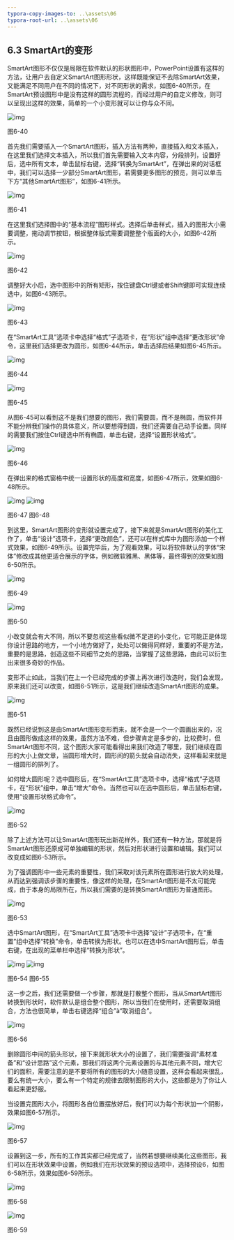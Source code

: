 ```yaml
---
typora-copy-images-to: ..\assets\06
typora-root-url: ..\assets\06
---
```


## **6.3  SmartArt**的变形

SmartArt图形不仅仅是局限在软件默认的形状图形中，PowerPoint设置有这样的方法，让用户去自定义SmartArt图形形状，这样既能保证不去除SmartArt效果，又能满足不同用户在不同的情况下，对不同形状的需求，如图6-40所示，在SmartArt预设图形中是没有这样的圆形流程的，而经过用户的自定义修改，则可以呈现出这样的效果，简单的一个小变形就可以让你与众不同。

![img](/assets/06/image115.jpg)

图6-40

首先我们需要插入一个SmartArt图形，插入方法有两种，直接插入和文本插入，在这里我们选择文本插入，所以我们首先需要输入文本内容，分段排列，设置好后，选中所有文本，单击鼠标右键，选择“转换为SmartArt”，在弹出来的对话框中，我们可以选择一少部分SmartArt图形，若需要更多图形的预览，则可以单击下方“其他SmartArt图形”，如图6-41所示。

![img](/assets/06/image116.jpg)

图6-41

在这里我们选择图中的“基本流程”图形样式。选择后单击样式，插入的图形大小需要调整，拖动调节按钮，根据整体版式需要调整整个版面的大小，如图6-42所示。

![img](/assets/06/image117.jpg)

图6-42

调整好大小后，选中图形中的所有矩形，按住键盘Ctrl键或者Shift键即可实现连续选中，如图6-43所示。

![img](/assets/06/image118.jpg)

图6-43

在“SmartArt工具”选项卡中选择“格式”子选项卡，在“形状”组中选择“更改形状”命令，这里我们选择更改为圆形，如图6-44所示，单击选择后结果如图6-45所示。

![img](/assets/06/image119.png)

图6-44

![img](/assets/06/image120.jpg)

图6-45

从图6-45可以看到这不是我们想要的图形，我们需要圆，而不是椭圆，而软件并不能分辨我们操作的具体意义，所以要想得到圆，我们还需要自己动手设置。同样的需要我们按住Ctrl键选中所有椭圆，单击右键，选择“设置形状格式”。

![img](/assets/06/image121.jpg)

图6-46

在弹出来的格式窗格中统一设置形状的高度和宽度，如图6-47所示，效果如图6-48所示。

![img](/assets/06/image122.jpg)  ![img](/assets/06/image123.jpg)

图6-47                                  图6-48

到这里，SmartArt图形的变形就设置完成了，接下来就是SmartArt图形的美化工作了，单击“设计”选项卡，选择“更改颜色”，还可以在样式库中为图形添加一个样式效果，如图6-49所示。设置完毕后，为了观看效果，可以将软件默认的字体“宋体”修改成其他更适合展示的字体，例如微软雅黑、黑体等，最终得到的效果如图6-50所示。

![img](/assets/06/image124.png)

图6-49

![img](/assets/06/image125.jpg)

图6-50

小改变就会有大不同，所以不要忽视这些看似微不足道的小变化，它可能正是体现你设计思路的地方，一个小地方做好了，处处可以做得同样好，重要的不是方法，重要的是思路，创造这些不同细节之处的思路，当掌握了这些思路，由此可以衍生出来很多奇妙的作品。

变形不止如此，当我们在上一个已经完成的步骤上再次进行改造时，我们会发现，原来我们还可以改变，如图6-51所示，这是我们继续改造SmartArt图形的成果。

![img](/assets/06/image126.jpg)

图6-51

既然已经说到这是由SmartArt图形变形而来，就不会是一个一个圆画出来的，况且由图形做成这样的效果，虽然方法不难，但步骤肯定是多步的，比较费时，但SmartArt图形不同，这个图形大家可能看得出来我们改造了哪里，我们继续在圆形的大小上做文章，当圆形增大时，圆形间的箭头就会自动消失，这样看起来就是一组圆形的排列了。

如何增大圆形呢？选中圆形后，在“SmartArt工具”选项卡中，选择“格式”子选项卡，在“形状”组中，单击“增大”命令。当然也可以在选中圆形后，单击鼠标右键，使用“设置形状格式命令”。

![img](/assets/06/image127.jpg)

图6-52

除了上述方法可以让SmartArt图形玩出新花样外，我们还有一种方法，那就是将SmartArt图形还原成可单独编辑的形状，然后对形状进行设置和编辑。我们可以改变成如图6-53所示。

为了强调图形中一些元素的重要性，我们采取对该元素所在圆形进行放大的处理，从而达到强调该步骤的重要性，像这样的处理，在SmartArt图形是不太可能完成，由于本身的局限所在，所以我们需要的是转换SmartArt图形为普通图形。

![img](/assets/06/image128.jpg)

图6-53

选中SmartArt图形，在“SmartArt工具”选项卡中选择“设计”子选项卡，在“重置”组中选择“转换”命令，单击转换为形状。也可以在选中SmartArt图形后，单击右键，在出现的菜单栏中选择“转换为形状”。

![img](/assets/06/image129.png)             ![img](/assets/06/image130.jpg)

图6-54                   图6-55        

这一步之后，我们还需要做一个步骤，那就是打散整个图形，当从SmartArt图形转换到形状时，软件默认是组合整个图形，所以当我们在使用时，还需要取消组合，方法也很简单，单击右键选择“组合”à“取消组合”。

![img](/assets/06/image131.jpg)

图6-56

删除圆形中间的箭头形状，接下来就形状大小的设置了，我们需要强调“素材准备”和“设计思路”这个元素，那我们将这两个元素设置的与其他元素不同，增大它们的面积，需要注意的是不要将所有的图形的大小随意设置，这样会看起来很乱，要么有统一大小，要么有一个特定的规律去限制图形的大小，这些都是为了你让人看起来更舒服。

当设置完图形大小，将图形各自位置摆放好后，我们可以为每个形状加一个阴影，效果如图6-57所示。

![img](/assets/06/image132.jpg)

图6-57

设置到这一步，所有的工作其实都已经完成了，当然若想要继续美化这些图形，我们可以在形状效果中设置，例如我们在形状效果的预设选项中，选择预设6，如图6-58所示，效果如图6-59所示。

![img](/assets/06/image133.jpg)

图6-58

![img](/assets/06/image134.jpg)

图6-59